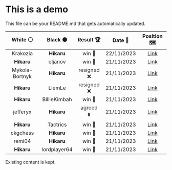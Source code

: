 # This is a demo

This file can be your README.md that gets automatically updated.

<!--START_SECTION:chessStats-->
<!-- Automatically generated with https://github.com/Balastrong/chess-stats-action -->

| White ⚪ | Black ⚫ | Result 🏆 | Date 📅 | Position 🗺️ |
|:---:|:---:|:---:|:---:|:---:|
| Krakozia | **Hikaru** | win 🥇 | 22/11/2023 | <a href="http://www.ee.unb.ca/cgi-bin/tervo/fen.pl?select=8/5p2/5Pp1/1P3kPp/5P1P/4K3/8/2q5 w - -">Link</a> |
| **Hikaru** | eljanov | win 🥇 | 21/11/2023 | <a href="http://www.ee.unb.ca/cgi-bin/tervo/fen.pl?select=2N4R/kp1r4/p3rp2/2P5/1P2p3/5nP1/P4PK1/2R5 b - -">Link</a> |
| Mykola-Bortnyk | **Hikaru** | resigned ❌ | 21/11/2023 | <a href="http://www.ee.unb.ca/cgi-bin/tervo/fen.pl?select=3r4/8/4K2p/8/1PP2k1P/1R5P/8/8 b - -">Link</a> |
| **Hikaru** | LiemLe | resigned ❌ | 21/11/2023 | <a href="http://www.ee.unb.ca/cgi-bin/tervo/fen.pl?select=5rk1/p5pp/2p1b3/2P1p3/1P2p2P/8/P3q3/R3KN2 w - -">Link</a> |
| **Hikaru** | BillieKimbah | win 🥇 | 21/11/2023 | <a href="http://www.ee.unb.ca/cgi-bin/tervo/fen.pl?select=8/5p2/8/5k2/2pP4/2N3K1/5P2/8 b - -">Link</a> |
| jefferyx | **Hikaru** | agreed ⏸️ | 21/11/2023 | <a href="http://www.ee.unb.ca/cgi-bin/tervo/fen.pl?select=r4rk1/pp3pp1/4bn1p/8/8/1B3N2/PP3PPP/2R2RK1 w - -">Link</a> |
| **Hikaru** | Tactrics | win 🥇 | 21/11/2023 | <a href="http://www.ee.unb.ca/cgi-bin/tervo/fen.pl?select=8/7R/8/8/8/1k3P2/3KN3/8 b - -">Link</a> |
| ckgchess | **Hikaru** | win 🥇 | 21/11/2023 | <a href="http://www.ee.unb.ca/cgi-bin/tervo/fen.pl?select=8/5p2/R2p1k2/1p1Pp1p1/1P4Pp/1N1nnP1P/2r5/3K3R w - -">Link</a> |
| remi04 | **Hikaru** | win 🥇 | 21/11/2023 | <a href="http://www.ee.unb.ca/cgi-bin/tervo/fen.pl?select=1qr2nk1/p4ppp/1p2p3/1Q1P4/P7/b1r2N1P/5PP1/1R1R2K1 w - -">Link</a> |
| **Hikaru** | lordplayer64 | win 🥇 | 21/11/2023 | <a href="http://www.ee.unb.ca/cgi-bin/tervo/fen.pl?select=r7/1p3P2/2p1P1k1/3nB1p1/pP6/P6p/7K/5R2 b - -">Link</a> |

<!--END_SECTION:chessStats-->

Existing content is kept.
